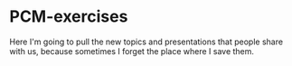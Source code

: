 # PCM-exercises

Here I'm going to pull the new topics and presentations that people share with us, because sometimes I forget the place where I save them.
